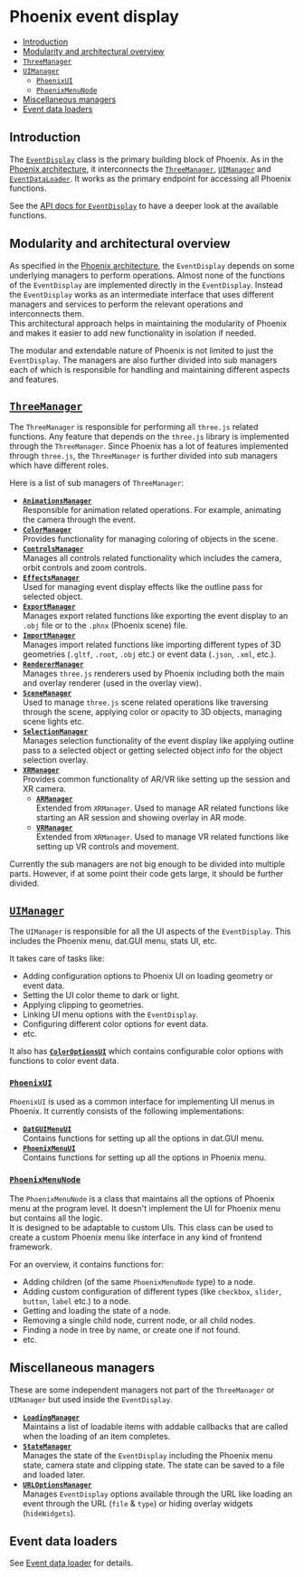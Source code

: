 # Phoenix event display

* [Introduction](#introduction)
* [Modularity and architectural overview](#modularity-and-architectural-overview)
* [`ThreeManager`](#threemanager)
* [`UIManager`](#uimanager)
  * [`PhoenixUI`](#phoenixui)
  * [`PhoenixMenuNode`](#phoenixmenunode)
* [Miscellaneous managers](#miscellaneous-managers)
* [Event data loaders](#event-data-loaders)

## Introduction

The [`EventDisplay`](../../packages/phoenix-event-display/src/event-display.ts) class is the primary building block of Phoenix. As in the [Phoenix architecture](./#phoenix-architecture), it interconnects the [`ThreeManager`](#threemanager), [`UIManager`](#uimanager) and [`EventDataLoader`](../../packages/phoenix-event-display/src/loaders/event-data-loader.ts). It works as the primary endpoint for accessing all Phoenix functions.

See the [API docs for `EventDisplay`](https://hepsoftwarefoundation.org/phoenix/api-docs/classes/EventDisplay.html) to have a deeper look at the available functions.

## Modularity and architectural overview

As specified in the [Phoenix architecture](./#phoenix-architecture), the `EventDisplay` depends on some underlying managers to perform operations. Almost none of the functions of the `EventDisplay` are implemented directly in the `EventDisplay`. Instead the `EventDisplay` works as an intermediate interface that uses different managers and services to perform the relevant operations and interconnects them.\
This architectural approach helps in maintaining the modularity of Phoenix and makes it easier to add new functionality in isolation if needed.

The modular and extendable nature of Phoenix is not limited to just the `EventDisplay`. The managers are also further divided into sub managers each of which is responsible for handling and maintaining different aspects and features.

## [`ThreeManager`](../../packages/phoenix-event-display/src/managers/three-manager/index.ts)

The `ThreeManager` is responsible for performing all `three.js` related functions. Any feature that depends on the `three.js` library is implemented through the `ThreeManager`. Since Phoenix has a lot of features implemented through `three.js`, the `ThreeManager` is further divided into sub managers which have different roles.

Here is a list of sub managers of `ThreeManager`:

* [**`AnimationsManager`**](../../packages/phoenix-event-display/src/managers/three-manager/animations-manager.ts)  
  Responsible for animation related operations. For example, animating the camera through the event.
* [**`ColorManager`**](../../packages/phoenix-event-display/src/managers/three-manager/color-manager.ts)  
  Provides functionality for managing coloring of objects in the scene.
* [**`ControlsManager`**](../../packages/phoenix-event-display/src/managers/three-manager/controls-manager.ts)  
  Manages all controls related functionality which includes the camera, orbit controls and zoom controls.
* [**`EffectsManager`**](../../packages/phoenix-event-display/src/managers/three-manager/effects-manager.ts)  
  Used for managing event display effects like the outline pass for selected object.
* [**`ExportManager`**](../../packages/phoenix-event-display/src/managers/three-manager/export-manager.ts)  
  Manages export related functions like exporting the event display to an `.obj` file or to the `.phnx` (Phoenix scene) file.
* [**`ImportManager`**](../../packages/phoenix-event-display/src/managers/three-manager/import-manager.ts)  
  Manages import related functions like importing different types of 3D geometries (`.gltf`, `.root`, `.obj` etc.) or event data (`.json`, `.xml`, etc.).
* [**`RendererManager`**](../../packages/phoenix-event-display/src/managers/three-manager/renderer-manager.ts)  
  Manages `three.js` renderers used by Phoenix including both the main and overlay renderer (used in the overlay view).
* [**`SceneManager`**](../../packages/phoenix-event-display/src/managers/three-manager/scene-manager.ts)  
  Used to manage `three.js` scene related operations like traversing through the scene, applying color or opacity to 3D objects, managing scene lights etc.
* [**`SelectionManager`**](../../packages/phoenix-event-display/src/managers/three-manager/selection-manager.ts)  
  Manages selection functionality of the event display like applying outline pass to a selected object or getting selected object info for the object selection overlay.
* [**`XRManager`**](../../packages/phoenix-event-display/src/managers/three-manager/xr/xr-manager.ts)  
  Provides common functionality of AR/VR like setting up the session and XR camera.
  * [**`ARManager`**](../../packages/phoenix-event-display/src/managers/three-manager/xr/ar-manager.ts)  
    Extended from `XRManager`. Used to manage AR related functions like starting an AR session and showing overlay in AR mode.
  * [**`VRManager`**](../../packages/phoenix-event-display/src/managers/three-manager/xr/vr-manager.ts)  
    Extended from `XRManager`. Used to manage VR related functions like setting up VR controls and movement.

Currently the sub managers are not big enough to be divided into multiple parts. However, if at some point their code gets large, it should be further divided.

## [`UIManager`](../../packages/phoenix-event-display/src/managers/ui-manager/index.ts)

The `UIManager` is responsible for all the UI aspects of the `EventDisplay`. This includes the Phoenix menu, dat.GUI menu, stats UI, etc.

It takes care of tasks like:

* Adding configuration options to Phoenix UI on loading geometry or event data.
* Setting the UI color theme to dark or light.
* Applying clipping to geometries.
* Linking UI menu options with the `EventDisplay`.
* Configuring different color options for event data.
* etc.

It also has [**`ColorOptionsUI`**](../../packages/phoenix-event-display/src/managers/ui-manager/color-options.ts) which contains configurable color options with functions to color event data.

### [`PhoenixUI`](../../packages/phoenix-event-display/src/managers/ui-manager/phoenix-ui.ts)  

`PhoenixUI` is used as a common interface for implementing UI menus in Phoenix. It currently consists of the following implementations:

* [**`DatGUIMenuUI`**](../../packages/phoenix-event-display/src/managers/ui-manager/dat-gui-ui.ts)   
  Contains functions for setting up all the options in dat.GUI menu.
* [**`PhoenixMenuUI`**](../../packages/phoenix-event-display/src/managers/ui-manager/phoenix-menu/phoenix-menu-ui.ts)  
  Contains functions for setting up all the options in Phoenix menu.

### [`PhoenixMenuNode`](../../packages/phoenix-event-display/src/managers/ui-manager/phoenix-menu/phoenix-menu-node.ts)

The `PhoenixMenuNode` is a class that maintains all the options of Phoenix menu at the program level. It doesn't implement the UI for Phoenix menu but contains all the logic.\
It is designed to be adaptable to custom UIs. This class can be used to create a custom Phoenix menu like interface in any kind of frontend framework.

For an overview, it contains functions for:

* Adding children (of the same `PhoenixMenuNode` type) to a node.
* Adding custom configuration of different types (like `checkbox`, `slider`, `button`, `label` etc.) to a node.
* Getting and loading the state of a node.
* Removing a single child node, current node, or all child nodes.  
* Finding a node in tree by name, or create one if not found.
* etc.  

## Miscellaneous managers

These are some independent managers not part of the `ThreeManager` or `UIManager` but used inside the `EventDisplay`.

* [**`LoadingManager`**](../../packages/phoenix-event-display/src/managers/loading-manager.ts)  
  Maintains a list of loadable items with addable callbacks that are called when the loading of an item completes.
* [**`StateManager`**](../../packages/phoenix-event-display/src/managers/state-manager.ts)  
  Manages the state of the `EventDisplay` including the Phoenix menu state, camera state and clipping state. The state can be saved to a file and loaded later.
* [**`URLOptionsManager`**](../../packages/phoenix-event-display/src/managers/url-options-manager.ts)  
  Manages `EventDisplay` options available through the URL like loading an event through the URL (`file` & `type`) or hiding overlay widgets (`hideWidgets`).

## Event data loaders

See [Event data loader](./event-data-loader.md) for details.
